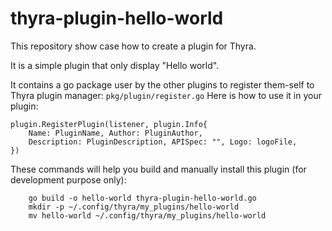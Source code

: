 # thyra-plugin-hello-world

This repository show case how to create a plugin for Thyra.

It is a simple plugin that only display "Hello world".

It contains a go package user by the other plugins to register them-self to Thyra plugin manager: `pkg/plugin/register.go`
Here is how to use it in your plugin:

```golang
plugin.RegisterPlugin(listener, plugin.Info{
    Name: PluginName, Author: PluginAuthor,
    Description: PluginDescription, APISpec: "", Logo: logoFile,
})
```

These commands will help you build and manually install this plugin (for development purpose only):

```shell
    go build -o hello-world thyra-plugin-hello-world.go
    mkdir -p ~/.config/thyra/my_plugins/hello-world
    mv hello-world ~/.config/thyra/my_plugins/hello-world
```
